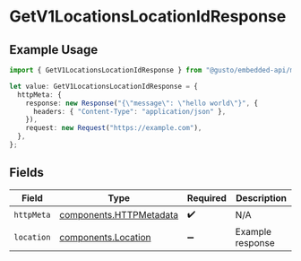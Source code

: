 # GetV1LocationsLocationIdResponse

## Example Usage

```typescript
import { GetV1LocationsLocationIdResponse } from "@gusto/embedded-api/models/operations/getv1locationslocationid.js";

let value: GetV1LocationsLocationIdResponse = {
  httpMeta: {
    response: new Response("{\"message\": \"hello world\"}", {
      headers: { "Content-Type": "application/json" },
    }),
    request: new Request("https://example.com"),
  },
};
```

## Fields

| Field                                                              | Type                                                               | Required                                                           | Description                                                        |
| ------------------------------------------------------------------ | ------------------------------------------------------------------ | ------------------------------------------------------------------ | ------------------------------------------------------------------ |
| `httpMeta`                                                         | [components.HTTPMetadata](../../models/components/httpmetadata.md) | :heavy_check_mark:                                                 | N/A                                                                |
| `location`                                                         | [components.Location](../../models/components/location.md)         | :heavy_minus_sign:                                                 | Example response                                                   |